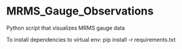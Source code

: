 # MRMS_Gauge_Observations
Python script that visualizes MRMS gauge data


To install dependencies to virtual env:
pip install -r requirements.txt

